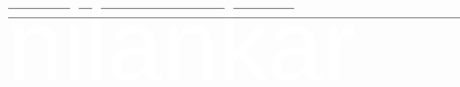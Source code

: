 <html lang="en">
<head>
    <meta charset="UTF-8">
    <meta http-equiv="X-UA-Compatible" content="IE=edge">
    <meta name="viewport" content="width=device-width, initial-scale=1.0">
    <link rel="preconnect" href="https://fonts.googleapis.com">             
    <link rel="preconnect" href="https://fonts.gstatic.com" crossorigin>
    <link href="https://fonts.googleapis.com/css2?family=Syncopate&display=swap" rel="stylesheet">
    <title>Nilankar</title>
</head>
<body style="margin: 0; font-size: 10vh;width:100%">
    <div style=" margin: 0; background-image: url(h.jpg);background-repeat: no-repeat;background-size: cover;background-position: center;   width: 100%; height: 600px; ">
        <div style="position: relative; height: 45px;">
        <p style="margin-top: 6px; padding: 0; margin-bottom: 0; position: absolute;  color:rgb(255, 255, 255); font-size:5vh;font-family: 'Syncopate', sans-serif;">nilankar</p>
        </div>
        <hr style=" margin: 0; padding: 0; color: rgb(255, 255, 255); float: left;  width: 60%;">
        <hr style=" margin-top: 2%; color: rgb(255, 255, 255);float: left; position: absolute; width: 100%;">
    </div>
    <div></div>
</body>
</html>
